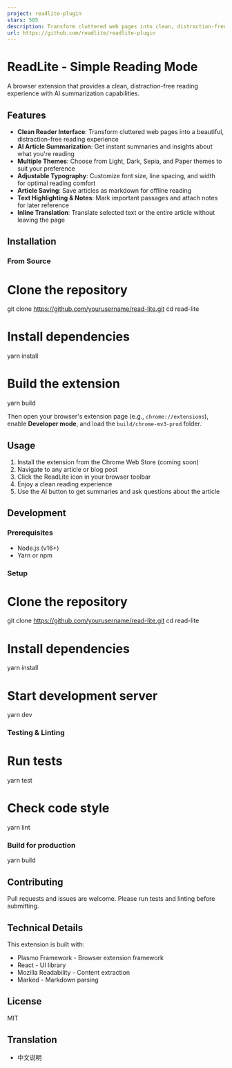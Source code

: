 ```yaml
---
project: readlite-plugin
stars: 505
description: Transform cluttered web pages into clean, distraction-free reading experiences with customizable themes, fonts and multilingual support.
url: https://github.com/readlite/readlite-plugin
---
```


ReadLite - Simple Reading Mode
==============================

A browser extension that provides a clean, distraction-free reading experience with AI summarization capabilities.

Features
--------

-   **Clean Reader Interface**: Transform cluttered web pages into a beautiful, distraction-free reading experience
-   **AI Article Summarization**: Get instant summaries and insights about what you're reading
-   **Multiple Themes**: Choose from Light, Dark, Sepia, and Paper themes to suit your preference
-   **Adjustable Typography**: Customize font size, line spacing, and width for optimal reading comfort
-   **Article Saving**: Save articles as markdown for offline reading
-   **Text Highlighting & Notes**: Mark important passages and attach notes for later reference
-   **Inline Translation**: Translate selected text or the entire article without leaving the page

Installation
------------

### From Source

# Clone the repository
git clone https://github.com/yourusername/read-lite.git
cd read-lite

# Install dependencies
yarn install

# Build the extension
yarn build

Then open your browser's extension page (e.g., `chrome://extensions`), enable **Developer mode**, and load the `build/chrome-mv3-prod` folder.

Usage
-----

1.  Install the extension from the Chrome Web Store (coming soon)
2.  Navigate to any article or blog post
3.  Click the ReadLite icon in your browser toolbar
4.  Enjoy a clean reading experience
5.  Use the AI button to get summaries and ask questions about the article

Development
-----------

### Prerequisites

-   Node.js (v16+)
-   Yarn or npm

### Setup

# Clone the repository
git clone https://github.com/yourusername/read-lite.git
cd read-lite

# Install dependencies
yarn install

# Start development server
yarn dev

### Testing & Linting

# Run tests
yarn test

# Check code style
yarn lint

### Build for production

yarn build

Contributing
------------

Pull requests and issues are welcome. Please run tests and linting before submitting.

Technical Details
-----------------

This extension is built with:

-   Plasmo Framework - Browser extension framework
-   React - UI library
-   Mozilla Readability - Content extraction
-   Marked - Markdown parsing

License
-------

MIT

Translation
-----------

-   中文说明
